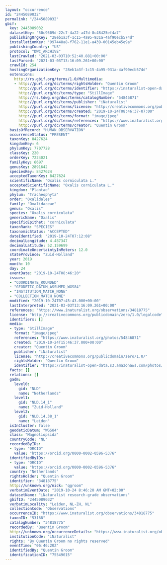 ```yaml
---
layout: "occurrence"
id: "2445089032"
permalink: "/2445089032"
gbif:
  key: 2445089032
  datasetKey: "50c9509d-22c7-4a22-a47d-8c48425ef4a7"
  publishingOrgKey: "28eb1a3f-1c15-4a95-931a-4af90ecb574d"
  installationKey: "997448a8-f762-11e1-a439-00145eb45e9a"
  publishingCountry: "US"
  protocol: "DWC_ARCHIVE"
  lastCrawled: "2021-03-03T10:52:40.881+00:00"
  lastParsed: "2021-03-03T13:16:09.261+00:00"
  crawlId: 254
  hostingOrganizationKey: "28eb1a3f-1c15-4a95-931a-4af90ecb574d"
  extensions:
    http://rs.gbif.org/terms/1.0/Multimedia:
    - http://purl.org/dc/terms/rightsHolder: "Quentin Groom"
      http://purl.org/dc/terms/identifier: "https://inaturalist-open-data.s3.amazonaws.com/photos/54846871/original.jpeg?1571900677"
      http://purl.org/dc/terms/type: "StillImage"
      http://rs.tdwg.org/dwc/terms/catalogNumber: "54846871"
      http://purl.org/dc/terms/publisher: "iNaturalist"
      http://purl.org/dc/terms/license: "http://creativecommons.org/publicdomain/zero/1.0/"
      http://purl.org/dc/terms/created: "2019-10-24T08:46:37-07:00"
      http://purl.org/dc/terms/format: "image/jpeg"
      http://purl.org/dc/terms/references: "https://www.inaturalist.org/photos/54846871"
      http://purl.org/dc/terms/creator: "Quentin Groom"
  basisOfRecord: "HUMAN_OBSERVATION"
  occurrenceStatus: "PRESENT"
  taxonKey: 8427624
  kingdomKey: 6
  phylumKey: 7707728
  classKey: 220
  orderKey: 7224021
  familyKey: 6697
  genusKey: 2891642
  speciesKey: 8427624
  acceptedTaxonKey: 8427624
  scientificName: "Oxalis corniculata L."
  acceptedScientificName: "Oxalis corniculata L."
  kingdom: "Plantae"
  phylum: "Tracheophyta"
  order: "Oxalidales"
  family: "Oxalidaceae"
  genus: "Oxalis"
  species: "Oxalis corniculata"
  genericName: "Oxalis"
  specificEpithet: "corniculata"
  taxonRank: "SPECIES"
  taxonomicStatus: "ACCEPTED"
  dateIdentified: "2019-10-24T07:12:08"
  decimalLongitude: 4.487347
  decimalLatitude: 52.159699
  coordinateUncertaintyInMeters: 12.0
  stateProvince: "Zuid-Holland"
  year: 2019
  month: 10
  day: 24
  eventDate: "2019-10-24T08:46:20"
  issues:
  - "COORDINATE_ROUNDED"
  - "GEODETIC_DATUM_ASSUMED_WGS84"
  - "INSTITUTION_MATCH_NONE"
  - "COLLECTION_MATCH_NONE"
  modified: "2019-10-24T07:45:43.000+00:00"
  lastInterpreted: "2021-03-03T13:16:09.261+00:00"
  references: "https://www.inaturalist.org/observations/34818775"
  license: "http://creativecommons.org/publicdomain/zero/1.0/legalcode"
  identifiers: []
  media:
  - type: "StillImage"
    format: "image/jpeg"
    references: "https://www.inaturalist.org/photos/54846871"
    created: "2019-10-24T15:46:37.000+00:00"
    creator: "Quentin Groom"
    publisher: "iNaturalist"
    license: "http://creativecommons.org/publicdomain/zero/1.0/"
    rightsHolder: "Quentin Groom"
    identifier: "https://inaturalist-open-data.s3.amazonaws.com/photos/54846871/original.jpeg?1571900677"
  facts: []
  relations: []
  gadm:
    level0:
      gid: "NLD"
      name: "Netherlands"
    level1:
      gid: "NLD.14_1"
      name: "Zuid-Holland"
    level2:
      gid: "NLD.14.38_1"
      name: "Leiden"
  isInCluster: false
  geodeticDatum: "WGS84"
  class: "Magnoliopsida"
  countryCode: "NL"
  recordedByIDs:
  - type: "ORCID"
    value: "https://orcid.org/0000-0002-0596-5376"
  identifiedByIDs:
  - type: "ORCID"
    value: "https://orcid.org/0000-0002-0596-5376"
  country: "Netherlands"
  rightsHolder: "Quentin Groom"
  identifier: "34818775"
  http://unknown.org/nick: "qgroom"
  verbatimEventDate: "2019-10-24 8:46:20 AM GMT+02:00"
  datasetName: "iNaturalist research-grade observations"
  gbifID: "2445089032"
  verbatimLocality: "Leiden, NL-ZH, NL"
  collectionCode: "Observations"
  occurrenceID: "https://www.inaturalist.org/observations/34818775"
  taxonID: "53168"
  catalogNumber: "34818775"
  recordedBy: "Quentin Groom"
  http://unknown.org/occurrenceDetails: "https://www.inaturalist.org/observations/34818775"
  institutionCode: "iNaturalist"
  rights: "By Quentin Groom no rights reserved"
  eventTime: "06:46:20Z"
  identifiedBy: "Quentin Groom"
  identificationID: "75549015"
---
```

